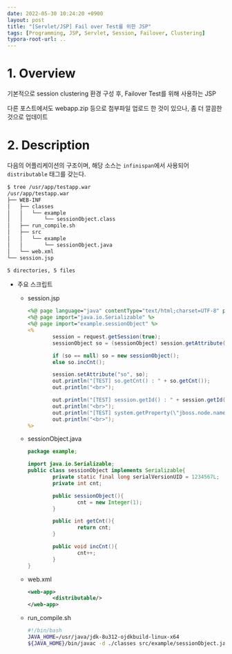 ```yaml
---
date: 2022-05-30 10:24:20 +0900
layout: post
title: "[Servlet/JSP] Fail over Test를 위한 JSP"
tags: [Programming, JSP, Servlet, Session, Failover, Clustering]
typora-root-url: ..
---
```


# 1. Overview

기본적으로 session clustering 환경 구성 후, Failover Test를 위해 사용하는 JSP

다른 포스트에서도 webapp.zip 등으로 첨부파일 업로드 한 것이 있으나, 좀 더 깔끔한 것으로 업데이트



# 2. Description

다음의 어플리케이션의 구조이며, 해당 소스는 `infinispan`에서 사용되어 `distributable` 태그를 갖는다.

```bash
$ tree /usr/app/testapp.war
/usr/app/testapp.war
├── WEB-INF
│   ├── classes
│   │   └── example
│   │       └── sessionObject.class
│   ├── run_compile.sh
│   ├── src
│   │   └── example
│   │       └── sessionObject.java
│   └── web.xml
└── session.jsp

5 directories, 5 files
```



* 주요 스크립트

  * session.jsp

    ```jsp
    <%@ page language="java" contentType="text/html;charset=UTF-8" pageEncoding="UTF-8" %>
    <%@ page import="java.io.Serializable" %>
    <%@ page import="example.sessionObject" %>
    <%
            session = request.getSession(true);
            sessionObject so = (sessionObject) session.getAttribute("so");
    
            if (so == null) so = new sessionObject();
            else so.incCnt();
    
            session.setAttribute("so", so);
            out.println("[TEST] so.getCnt() : " + so.getCnt());
            out.println("<br>");
    
            out.println("[TEST] session.getId() : " + session.getId());
            out.println("<br>");
            out.println("[TEST] system.getProperty(\"jboss.node.name\") : " + System.getProperty("jboss.node.name"));
            out.println("<br>");
    %>
    ```

    

  * sessionObject.java

    ```java
    package example;
    
    import java.io.Serializable;
    public class sessionObject implements Serializable{
            private static final long serialVersionUID = 1234567L;
            private int cnt;
    
            public sessionObject(){
                    cnt = new Integer(1);
            }
    
            public int getCnt(){
                    return cnt;
            }
    
            public void incCnt(){
                    cnt++;
            }
    }
    ```

    

  * web.xml

    ```xml
    <web-app>
            <distributable/>
    </web-app>
    ```

    

  * run_compile.sh

    ```bash
    #!/bin/bash
    JAVA_HOME=/usr/java/jdk-8u312-ojdkbuild-linux-x64
    ${JAVA_HOME}/bin/javac -d ./classes src/example/sessionObject.java
    ```

    
